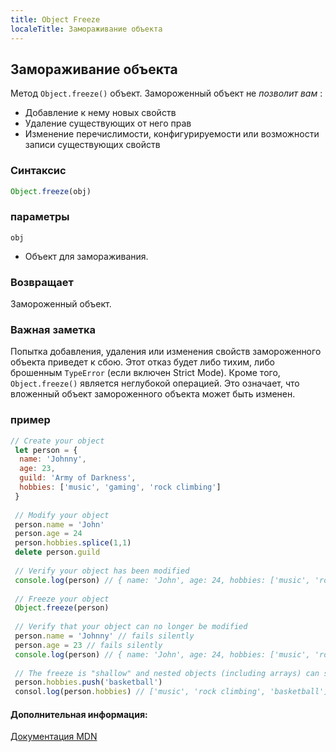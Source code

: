```yaml
---
title: Object Freeze
localeTitle: Замораживание объекта
---
```

## Замораживание объекта

Метод `Object.freeze()` объект. Замороженный объект не _позволит вам_ :

*   Добавление к нему новых свойств
*   Удаление существующих от него прав
*   Изменение перечислимости, конфигурируемости или возможности записи существующих свойств

### Синтаксис

```javascript
Object.freeze(obj) 
```

### параметры

`obj`

*   Объект для замораживания.

### Возвращает

Замороженный объект.

### Важная заметка

Попытка добавления, удаления или изменения свойств замороженного объекта приведет к сбою. Этот отказ будет либо тихим, либо брошенным `TypeError` (если включен Strict Mode). Кроме того, `Object.freeze()` является неглубокой операцией. Это означает, что вложенный объект замороженного объекта может быть изменен.

### пример

```javascript
// Create your object 
 let person = { 
  name: 'Johnny', 
  age: 23, 
  guild: 'Army of Darkness', 
  hobbies: ['music', 'gaming', 'rock climbing'] 
 } 
 
 // Modify your object 
 person.name = 'John' 
 person.age = 24 
 person.hobbies.splice(1,1) 
 delete person.guild 
 
 // Verify your object has been modified 
 console.log(person) // { name: 'John', age: 24, hobbies: ['music', 'rock climbing'] 
 
 // Freeze your object 
 Object.freeze(person) 
 
 // Verify that your object can no longer be modified 
 person.name = 'Johnny' // fails silently 
 person.age = 23 // fails silently 
 console.log(person) // { name: 'John', age: 24, hobbies: ['music', 'rock climbing'] 
 
 // The freeze is "shallow" and nested objects (including arrays) can still be modified 
 person.hobbies.push('basketball') 
 consol.log(person.hobbies) // ['music', 'rock climbing', 'basketball'] 
```

#### Дополнительная информация:

[Документация MDN](https://developer.mozilla.org/en-US/docs/Web/JavaScript/Reference/Global_Objects/Object/freeze)